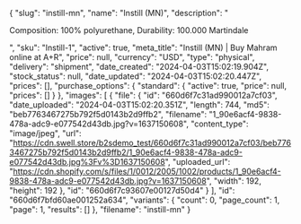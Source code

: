 {
  "slug": "instill-mn",
  "name": "Instill (MN)",
  "description": "<p>Composition: 100% polyurethane, Durability: 100.000 Martindale</p>",
  "sku": "Instill-1",
  "active": true,
  "meta_title": "Instill (MN) | Buy Mahram online at A+R",
  "price": null,
  "currency": "USD",
  "type": "physical",
  "delivery": "shipment",
  "date_created": "2024-04-03T15:02:19.904Z",
  "stock_status": null,
  "date_updated": "2024-04-03T15:02:20.447Z",
  "prices": [],
  "purchase_options": {
    "standard": {
      "active": true,
      "price": null,
      "prices": []
    }
  },
  "images": [
    {
      "file": {
        "id": "660d6f7c31ad990012a7cf03",
        "date_uploaded": "2024-04-03T15:02:20.351Z",
        "length": 744,
        "md5": "beb7763467275b792f5d0143b2d9ffb2",
        "filename": "1_90e6acf4-9838-478a-adc9-e077542d43db.jpg?v=1637150608",
        "content_type": "image/jpeg",
        "url": "https://cdn.swell.store/b2sdemo_test/660d6f7c31ad990012a7cf03/beb7763467275b792f5d0143b2d9ffb2/1_90e6acf4-9838-478a-adc9-e077542d43db.jpg%3Fv%3D1637150608",
        "uploaded_url": "https://cdn.shopify.com/s/files/1/0012/2005/1002/products/1_90e6acf4-9838-478a-adc9-e077542d43db.jpg?v=1637150608",
        "width": 192,
        "height": 192
      },
      "id": "660d6f7c93607e00127d50d4"
    }
  ],
  "id": "660d6f7bfd60ae001252a634",
  "variants": {
    "count": 0,
    "page_count": 1,
    "page": 1,
    "results": []
  },
  "filename": "instill-mn"
}